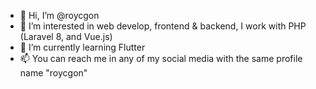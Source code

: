 - 👋 Hi, I’m @roycgon
- 👀 I’m interested in web develop, frontend & backend, I work with PHP (Laravel 8, and Vue.js)
- 🌱 I’m currently learning Flutter
- 📫 You can reach me in any of my social media with the same profile name "roycgon"

<!---
roycgon/roycgon is a ✨ special ✨ repository because its `README.md` (this file) appears on your GitHub profile.
You can click the Preview link to take a look at your changes.
--->
